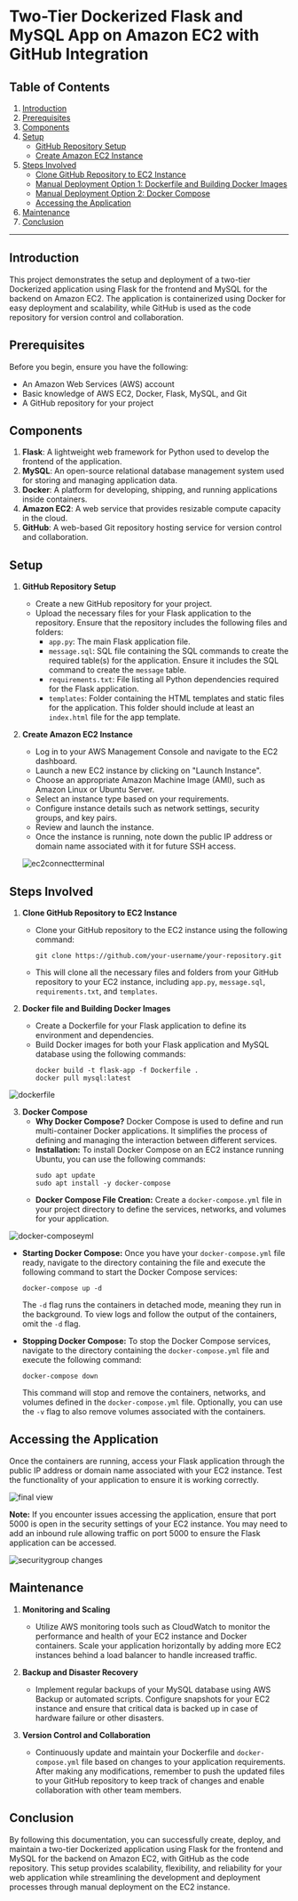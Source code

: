 # Two-Tier Dockerized Flask and MySQL App on Amazon EC2 with GitHub Integration



## Table of Contents

1. [Introduction](#introduction)
2. [Prerequisites](#prerequisites)
3. [Components](#components)
4. [Setup](#setup)
    - [GitHub Repository Setup](#github-repository-setup)
    - [Create Amazon EC2 Instance](#create-amazon-ec2-instance)
5. [Steps Involved](#steps-involved)
    - [Clone GitHub Repository to EC2 Instance](#clone-github-repository-to-ec2-instance)
    - [Manual Deployment Option 1: Dockerfile and Building Docker Images](#manual-deployment-option-1-dockerfile-and-building-docker-images)
    - [Manual Deployment Option 2: Docker Compose](#manual-deployment-option-2-docker-compose)
    - [Accessing the Application](#accessing-the-application)
6. [Maintenance](#maintenance)
7. [Conclusion](#conclusion)

---

## Introduction

This project demonstrates the setup and deployment of a two-tier Dockerized application using Flask for the frontend and MySQL for the backend on Amazon EC2. The application is containerized using Docker for easy deployment and scalability, while GitHub is used as the code repository for version control and collaboration.

## Prerequisites

Before you begin, ensure you have the following:

- An Amazon Web Services (AWS) account
- Basic knowledge of AWS EC2, Docker, Flask, MySQL, and Git
- A GitHub repository for your project

## Components

1. **Flask**: A lightweight web framework for Python used to develop the frontend of the application.
2. **MySQL**: An open-source relational database management system used for storing and managing application data.
3. **Docker**: A platform for developing, shipping, and running applications inside containers.
4. **Amazon EC2**: A web service that provides resizable compute capacity in the cloud.
5. **GitHub**: A web-based Git repository hosting service for version control and collaboration.

## Setup

1. **GitHub Repository Setup**
   - Create a new GitHub repository for your project.
   - Upload the necessary files for your Flask application to the repository. Ensure that the repository includes the following files and folders:
     - `app.py`: The main Flask application file.
     - `message.sql`: SQL file containing the SQL commands to create the required table(s) for the application. Ensure it includes the SQL command to create the `message` table.
     - `requirements.txt`: File listing all Python dependencies required for the Flask application.
     - `templates`: Folder containing the HTML templates and static files for the application. This folder should include at least an `index.html` file for the app template.
   
2. **Create Amazon EC2 Instance**
   - Log in to your AWS Management Console and navigate to the EC2 dashboard.
   - Launch a new EC2 instance by clicking on "Launch Instance".
   - Choose an appropriate Amazon Machine Image (AMI), such as Amazon Linux or Ubuntu Server.
   - Select an instance type based on your requirements.
   - Configure instance details such as network settings, security groups, and key pairs.
   - Review and launch the instance.
   - Once the instance is running, note down the public IP address or domain name associated with it for future SSH access.
  
    ![ec2connectterminal](https://github.com/tushar10898/two-tier-app/assets/165803170/12c480a5-b372-473e-ac95-b4ce1f56dd3c)


## Steps Involved

1. **Clone GitHub Repository to EC2 Instance**
   - Clone your GitHub repository to the EC2 instance using the following command:
     ```
     git clone https://github.com/your-username/your-repository.git
     ```
   - This will clone all the necessary files and folders from your GitHub repository to your EC2 instance, including `app.py`, `message.sql`, `requirements.txt`, and `templates`.

2. **Docker file and Building Docker Images**
   - Create a Dockerfile for your Flask application to define its environment and dependencies.
   - Build Docker images for both your Flask application and MySQL database using the following commands:
     ```
     docker build -t flask-app -f Dockerfile .
     docker pull mysql:latest
     ```
![dockerfile](https://github.com/tushar10898/two-tier-app/assets/165803170/7503d874-d231-4ff6-a7a6-63e8f8948499)



3. **Docker Compose**
   - **Why Docker Compose?** Docker Compose is used to define and run multi-container Docker applications. It simplifies the process of defining and managing the interaction between different services.
   - **Installation:** To install Docker Compose on an EC2 instance running Ubuntu, you can use the following commands:
     ```
     sudo apt update
     sudo apt install -y docker-compose
     ```
   - **Docker Compose File Creation:** Create a `docker-compose.yml` file in your project directory to define the services, networks, and volumes for your application.

![docker-composeyml](https://github.com/tushar10898/two-tier-app/assets/165803170/2d4efe8f-ebd5-47e6-ad9f-2c5d8d3e8951)


   - **Starting Docker Compose:** Once you have your `docker-compose.yml` file ready, navigate to the directory containing the file and execute the following command to start the Docker Compose services:
     ```
     docker-compose up -d
     ```
     The `-d` flag runs the containers in detached mode, meaning they run in the background. To view logs and follow the output of the containers, omit the `-d` flag.

   - **Stopping Docker Compose:** To stop the Docker Compose services, navigate to the directory containing the `docker-compose.yml` file and execute the following command:
     ```
     docker-compose down
     ```
     This command will stop and remove the containers, networks, and volumes defined in the `docker-compose.yml` file. Optionally, you can use the `-v` flag to also remove volumes associated with the containers.

## Accessing the Application

Once the containers are running, access your Flask application through the public IP address or domain name associated with your EC2 instance. Test the functionality of your application to ensure it is working correctly.

![final view](https://github.com/tushar10898/two-tier-app/assets/165803170/962c2bde-3500-4ff9-904d-dafd60383281)


**Note:** If you encounter issues accessing the application, ensure that port 5000 is open in the security settings of your EC2 instance. You may need to add an inbound rule allowing traffic on port 5000 to ensure the Flask application can be accessed. 

![securitygroup changes](https://github.com/tushar10898/two-tier-app/assets/165803170/1e150741-10c1-478b-af68-1d5be611cc99)


## Maintenance

1. **Monitoring and Scaling**
   - Utilize AWS monitoring tools such as CloudWatch to monitor the performance and health of your EC2 instance and Docker containers. Scale your application horizontally by adding more EC2 instances behind a load balancer to handle increased traffic.
   
2. **Backup and Disaster Recovery**
   - Implement regular backups of your MySQL database using AWS Backup or automated scripts. Configure snapshots for your EC2 instance and ensure that critical data is backed up in case of hardware failure or other disasters.

3. **Version Control and Collaboration**
   - Continuously update and maintain your Dockerfile and `docker-compose.yml` file based on changes to your application requirements. After making any modifications, remember to push the updated files to your GitHub repository to keep track of changes and enable collaboration with other team members.

## Conclusion

By following this documentation, you can successfully create, deploy, and maintain a two-tier Dockerized application using Flask for the frontend and MySQL for the backend on Amazon EC2, with GitHub as the code repository. This setup provides scalability, flexibility, and reliability for your web application while streamlining the development and deployment processes through manual deployment on the EC2 instance.


